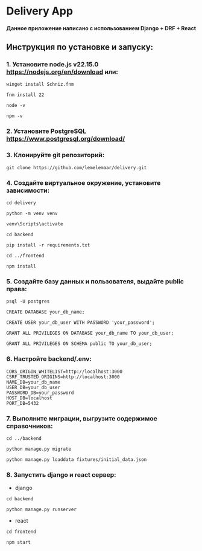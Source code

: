 # Delivery App
#### Данное приложение написано с использованием Django + DRF + React

## Инструкция по установке и запуску:

### 1. Установите node.js v22.15.0 https://nodejs.org/en/download или:
```commandline
winget install Schniz.fnm

fnm install 22

node -v 

npm -v 
```
### 2. Установите PostgreSQL https://www.postgresql.org/download/

### 3. Клонируйте git репозиторий:
```commandline
git clone https://github.com/lemelemaar/delivery.git
```

### 4. Создайте виртуальное окружение, установите зависимости:
```commandline
cd delivery

python -m venv venv

venv\Scripts\activate

cd backend

pip install -r requirements.txt

cd ../frontend

npm install
```

### 5. Создайте базу данных и пользователя, выдайте public права:
```
psql -U postgres

CREATE DATABASE your_db_name;

CREATE USER your_db_user WITH PASSWORD 'your_password';

GRANT ALL PRIVILEGES ON DATABASE your_db_name TO your_db_user;

GRANT ALL PRIVILEGES ON SCHEMA public TO your_db_user;
```

### 6. Настройте backend/.env:
```
CORS_ORIGIN_WHITELIST=http://localhost:3000
CSRF_TRUSTED_ORIGINS=http://localhost:3000
NAME_DB=your_db_name
USER_DB=your_db_user
PASSWORD_DB=your_password
HOST_DB=localhost
PORT_DB=5432
```

### 7. Выполните миграции, выгрузите содержимое справочников:
```commandline
cd ../backend

python manage.py migrate

python manage.py loaddata fixtures/initial_data.json
```

### 8. Запустить django и react сервер:
- django
```
cd backend 

python manage.py runserver
```
- react
```
cd frontend

npm start
```
